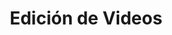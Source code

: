 ---
title: 'Edición de Videos'
category: ['diseno', 'audiovisual']
banner: '/images/courses/video-editing.jpg'
age: [8, 18]
---
